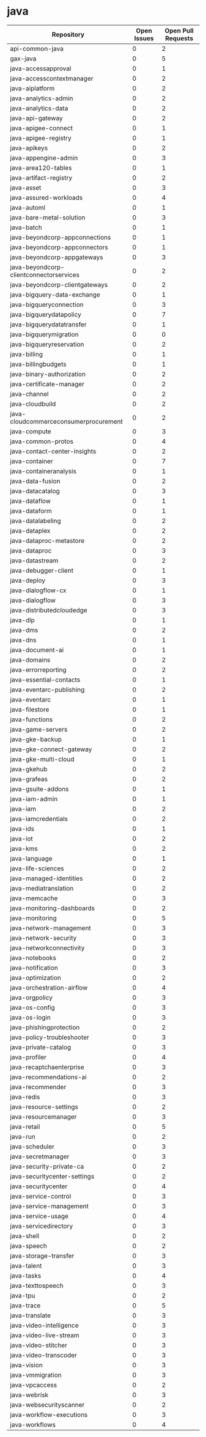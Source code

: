 # java
| Repository | Open Issues | Open Pull Requests |
|------------|-------------|--------------------|
| api-common-java | 0 | 2 |
| gax-java | 0 | 5 |
| java-accessapproval | 0 | 1 |
| java-accesscontextmanager | 0 | 2 |
| java-aiplatform | 0 | 2 |
| java-analytics-admin | 0 | 2 |
| java-analytics-data | 0 | 2 |
| java-api-gateway | 0 | 2 |
| java-apigee-connect | 0 | 1 |
| java-apigee-registry | 0 | 1 |
| java-apikeys | 0 | 2 |
| java-appengine-admin | 0 | 3 |
| java-area120-tables | 0 | 1 |
| java-artifact-registry | 0 | 2 |
| java-asset | 0 | 3 |
| java-assured-workloads | 0 | 4 |
| java-automl | 0 | 1 |
| java-bare-metal-solution | 0 | 3 |
| java-batch | 0 | 1 |
| java-beyondcorp-appconnections | 0 | 1 |
| java-beyondcorp-appconnectors | 0 | 1 |
| java-beyondcorp-appgateways | 0 | 3 |
| java-beyondcorp-clientconnectorservices | 0 | 2 |
| java-beyondcorp-clientgateways | 0 | 2 |
| java-bigquery-data-exchange | 0 | 1 |
| java-bigqueryconnection | 0 | 3 |
| java-bigquerydatapolicy | 0 | 7 |
| java-bigquerydatatransfer | 0 | 1 |
| java-bigquerymigration | 0 | 0 |
| java-bigqueryreservation | 0 | 2 |
| java-billing | 0 | 1 |
| java-billingbudgets | 0 | 1 |
| java-binary-authorization | 0 | 2 |
| java-certificate-manager | 0 | 2 |
| java-channel | 0 | 2 |
| java-cloudbuild | 0 | 2 |
| java-cloudcommerceconsumerprocurement | 0 | 2 |
| java-compute | 0 | 3 |
| java-common-protos | 0 | 4 |
| java-contact-center-insights | 0 | 2 |
| java-container | 0 | 7 |
| java-containeranalysis | 0 | 1 |
| java-data-fusion | 0 | 2 |
| java-datacatalog | 0 | 3 |
| java-dataflow | 0 | 1 |
| java-dataform | 0 | 1 |
| java-datalabeling | 0 | 2 |
| java-dataplex | 0 | 2 |
| java-dataproc-metastore | 0 | 2 |
| java-dataproc | 0 | 3 |
| java-datastream | 0 | 2 |
| java-debugger-client | 0 | 1 |
| java-deploy | 0 | 3 |
| java-dialogflow-cx | 0 | 1 |
| java-dialogflow | 0 | 3 |
| java-distributedcloudedge | 0 | 3 |
| java-dlp | 0 | 1 |
| java-dms | 0 | 2 |
| java-dns | 0 | 1 |
| java-document-ai | 0 | 1 |
| java-domains | 0 | 2 |
| java-errorreporting | 0 | 2 |
| java-essential-contacts | 0 | 1 |
| java-eventarc-publishing | 0 | 2 |
| java-eventarc | 0 | 1 |
| java-filestore | 0 | 1 |
| java-functions | 0 | 2 |
| java-game-servers | 0 | 2 |
| java-gke-backup | 0 | 1 |
| java-gke-connect-gateway | 0 | 2 |
| java-gke-multi-cloud | 0 | 1 |
| java-gkehub | 0 | 2 |
| java-grafeas | 0 | 2 |
| java-gsuite-addons | 0 | 1 |
| java-iam-admin | 0 | 1 |
| java-iam | 0 | 2 |
| java-iamcredentials | 0 | 2 |
| java-ids | 0 | 1 |
| java-iot | 0 | 2 |
| java-kms | 0 | 2 |
| java-language | 0 | 1 |
| java-life-sciences | 0 | 2 |
| java-managed-identities | 0 | 2 |
| java-mediatranslation | 0 | 2 |
| java-memcache | 0 | 3 |
| java-monitoring-dashboards | 0 | 2 |
| java-monitoring | 0 | 5 |
| java-network-management | 0 | 3 |
| java-network-security | 0 | 3 |
| java-networkconnectivity | 0 | 3 |
| java-notebooks | 0 | 2 |
| java-notification | 0 | 3 |
| java-optimization | 0 | 2 |
| java-orchestration-airflow | 0 | 4 |
| java-orgpolicy | 0 | 3 |
| java-os-config | 0 | 3 |
| java-os-login | 0 | 3 |
| java-phishingprotection | 0 | 2 |
| java-policy-troubleshooter | 0 | 3 |
| java-private-catalog | 0 | 3 |
| java-profiler | 0 | 4 |
| java-recaptchaenterprise | 0 | 3 |
| java-recommendations-ai | 0 | 2 |
| java-recommender | 0 | 3 |
| java-redis | 0 | 3 |
| java-resource-settings | 0 | 2 |
| java-resourcemanager | 0 | 3 |
| java-retail | 0 | 5 |
| java-run | 0 | 2 |
| java-scheduler | 0 | 3 |
| java-secretmanager | 0 | 3 |
| java-security-private-ca | 0 | 2 |
| java-securitycenter-settings | 0 | 2 |
| java-securitycenter | 0 | 4 |
| java-service-control | 0 | 3 |
| java-service-management | 0 | 3 |
| java-service-usage | 0 | 4 |
| java-servicedirectory | 0 | 3 |
| java-shell | 0 | 2 |
| java-speech | 0 | 2 |
| java-storage-transfer | 0 | 3 |
| java-talent | 0 | 3 |
| java-tasks | 0 | 4 |
| java-texttospeech | 0 | 3 |
| java-tpu | 0 | 2 |
| java-trace | 0 | 5 |
| java-translate | 0 | 3 |
| java-video-intelligence | 0 | 3 |
| java-video-live-stream | 0 | 3 |
| java-video-stitcher | 0 | 3 |
| java-video-transcoder | 0 | 3 |
| java-vision | 0 | 3 |
| java-vmmigration | 0 | 3 |
| java-vpcaccess | 0 | 2 |
| java-webrisk | 0 | 3 |
| java-websecurityscanner | 0 | 2 |
| java-workflow-executions | 0 | 3 |
| java-workflows | 0 | 4 |
